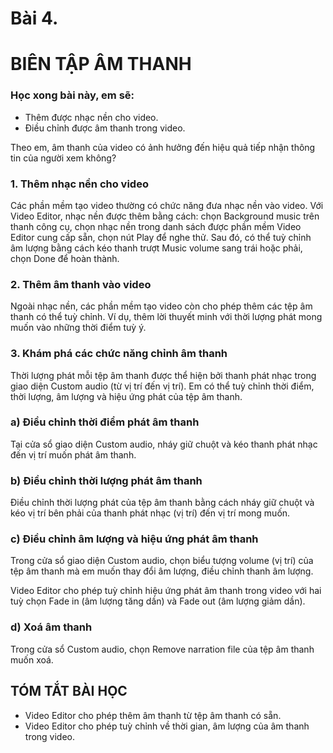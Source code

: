 # Bài 4.
# BIÊN TẬP ÂM THANH

### Học xong bài này, em sẽ:

- Thêm được nhạc nền cho video.
- Điều chỉnh được âm thanh trong video.

Theo em, âm thanh của video có ảnh hưởng đến hiệu quả tiếp nhận thông tin của người xem không?

### 1. Thêm nhạc nền cho video

Các phần mềm tạo video thường có chức năng đưa nhạc nền vào video. Với Video Editor, nhạc nền được thêm bằng cách: chọn Background music trên thanh công cụ, chọn nhạc nền trong danh sách được phần mềm Video Editor cung cấp sẵn, chọn nút Play để nghe thử. Sau đó, có thể tuỳ chỉnh âm lượng bằng cách kéo thanh trượt Music volume sang trái hoặc phải, chọn Done để hoàn thành.

### 2. Thêm âm thanh vào video

Ngoài nhạc nền, các phần mềm tạo video còn cho phép thêm các tệp âm thanh có thể tuỳ chỉnh. Ví dụ, thêm lời thuyết minh với thời lượng phát mong muốn vào những thời điểm tuỳ ý.

### 3. Khám phá các chức năng chỉnh âm thanh

Thời lượng phát mỗi tệp âm thanh được thể hiện bởi thanh phát nhạc trong giao diện Custom audio (từ vị trí đến vị trí). Em có thể tuỳ chỉnh thời điểm, thời lượng, âm lượng và hiệu ứng phát của tệp âm thanh.

### a) Điều chỉnh thời điểm phát âm thanh

Tại cửa sổ giao diện Custom audio, nháy giữ chuột và kéo thanh phát nhạc đến vị trí muốn phát âm thanh.

### b) Điều chỉnh thời lượng phát âm thanh

Điều chỉnh thời lượng phát của tệp âm thanh bằng cách nháy giữ chuột và kéo vị trí bên phải của thanh phát nhạc (vị trí) đến vị trí mong muốn.

### c) Điều chỉnh âm lượng và hiệu ứng phát âm thanh

Trong cửa sổ giao diện Custom audio, chọn biểu tượng volume (vị trí) của tệp âm thanh mà em muốn thay đổi âm lượng, điều chỉnh thanh âm lượng.

Video Editor cho phép tuỳ chỉnh hiệu ứng phát âm thanh trong video với hai tuỳ chọn Fade in (âm lượng tăng dần) và Fade out (âm lượng giảm dần).

### d) Xoá âm thanh

Trong cửa sổ Custom audio, chọn Remove narration file của tệp âm thanh muốn xoá.

## TÓM TẮT BÀI HỌC

- Video Editor cho phép thêm âm thanh từ tệp âm thanh có sẵn.
- Video Editor cho phép tuỳ chỉnh về thời gian, âm lượng của âm thanh trong video.
